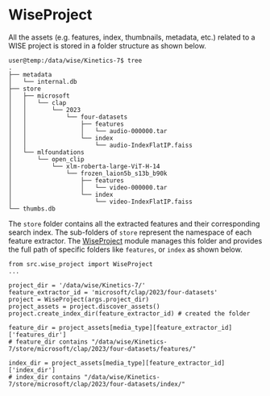 # WiseProject

All the assets (e.g. features, index, thumbnails, metadata, etc.) related to
a WISE project is stored in a folder structure as shown below.

```
user@temp:/data/wise/Kinetics-7$ tree
.
├── metadata
│   └── internal.db
├── store
│   ├── microsoft
│   │   └── clap
│   │       └── 2023
│   │           └── four-datasets
│   │               ├── features
│   │               │   └── audio-000000.tar
│   │               └── index
│   │                   └── audio-IndexFlatIP.faiss
│   └── mlfoundations
│       └── open_clip
│           └── xlm-roberta-large-ViT-H-14
│               └── frozen_laion5b_s13b_b90k
│                   ├── features
│                   │   └── video-000000.tar
│                   └── index
│                       └── video-IndexFlatIP.faiss
└── thumbs.db
```

The `store` folder contains all the extracted features and their corresponding
search index. The sub-folders of `store` represent the namespace of each feature
extractor. The [WiseProject](src/wise_project.py) module manages this folder
and provides the full path of specific folders like `features`, or `index` as shown
below.

```
from src.wise_project import WiseProject
...

project_dir = '/data/wise/Kinetics-7/'
feature_extractor_id = 'microsoft/clap/2023/four-datasets'
project = WiseProject(args.project_dir)
project_assets = project.discover_assets()
project.create_index_dir(feature_extractor_id) # created the folder

feature_dir = project_assets[media_type][feature_extractor_id]['features_dir']
# feature_dir contains "/data/wise/Kinetics-7/store/microsoft/clap/2023/four-datasets/features/"

index_dir = project_assets[media_type][feature_extractor_id]['index_dir']
# index_dir contains "/data/wise/Kinetics-7/store/microsoft/clap/2023/four-datasets/index/"
```